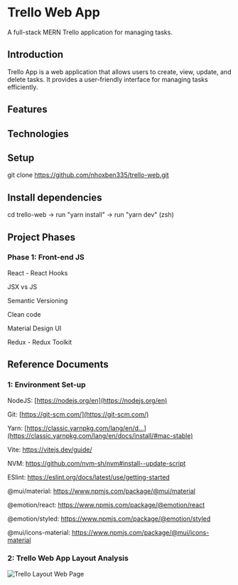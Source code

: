 # Trello Web App
A full-stack MERN Trello application for managing tasks.

## Introduction
Trello App is a web application that allows users to create, view, update, and delete tasks. It provides a user-friendly interface for managing tasks efficiently.

## Features

## Technologies

## Setup

git clone https://github.com/nhoxben335/trello-web.git

## Install dependencies
cd trello-web -> run "yarn install" -> run "yarn dev" (zsh)

## Project Phases
### Phase 1: Front-end JS
React - React Hooks

JSX vs JS

Semantic Versioning

Clean code

Material Design UI

Redux - Redux Toolkit

## Reference Documents
### 1: Environment Set-up
NodeJS: [https://nodejs.org/en](https://nodejs.org/en)

Git: [https://git-scm.com/](https://git-scm.com/)

Yarn: [https://classic.yarnpkg.com/lang/en/d...](https://classic.yarnpkg.com/lang/en/docs/install/#mac-stable)

Vite: https://vitejs.dev/guide/

NVM: https://github.com/nvm-sh/nvm#install--update-script

ESlint: https://eslint.org/docs/latest/use/getting-started

@mui/material: https://www.npmjs.com/package/@mui/material

@emotion/react: https://www.npmjs.com/package/@emotion/react

@emotion/styled: https://www.npmjs.com/package/@emotion/styled

@mui/icons-material: https://www.npmjs.com/package/@mui/icons-material

### 2: Trello Web App Layout Analysis

![Trello Layout Web Page](https://github.com/nhoxben335/trello-clone/assets/76023735/2c1e5b30-8ca4-4225-91c5-da89b62c9342)


